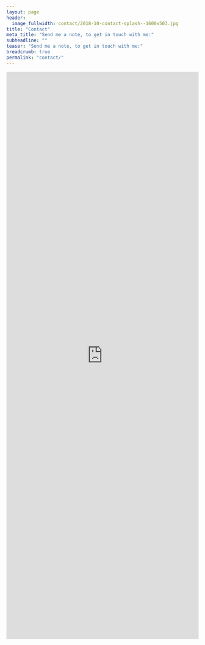 ```yaml
---
layout: page
header:
  image_fullwidth: contact/2018-10-contact-splash--1600x503.jpg
title: "Contact"
meta_title: "Send me a note, to get in touch with me:"
subheadline: ""
teaser: "Send me a note, to get in touch with me:"
breadcrumb: true
permalink: "contact/"
---
```


<style type="text/css">

/*
https://benmarshall.me/responsive-iframes/
*/

.iframe-container {
  overflow: hidden;
  padding-top: 56.25%;
  position: relative;
  height: 1200px;
}

.iframe-container iframe {
   border: 0;
   height: 100%;
   left: 0;
   position: absolute;
   top: 0;
   width: 100%;
}

</style>

<!-- BEGIN - embed google form -->

<div class="iframe-container">

<iframe
src="https://docs.google.com/forms/d/e/1FAIpQLSeMHt82bvrERUWNbau92PZcXdc9rwgK19mvEFUjxtWNq_zr6g/viewform?embedded=true"
frameborder="0" 
marginheight="0"
marginwidth="0"
>Loading...</iframe>

</div>

<!-- END - embed google form -->


